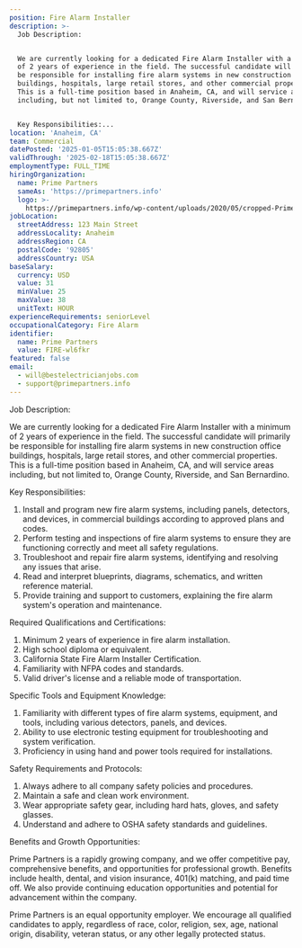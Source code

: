 ```yaml
---
position: Fire Alarm Installer
description: >-
  Job Description:


  We are currently looking for a dedicated Fire Alarm Installer with a minimum
  of 2 years of experience in the field. The successful candidate will primarily
  be responsible for installing fire alarm systems in new construction office
  buildings, hospitals, large retail stores, and other commercial properties.
  This is a full-time position based in Anaheim, CA, and will service areas
  including, but not limited to, Orange County, Riverside, and San Bernardino. 


  Key Responsibilities:...
location: 'Anaheim, CA'
team: Commercial
datePosted: '2025-01-05T15:05:38.667Z'
validThrough: '2025-02-18T15:05:38.667Z'
employmentType: FULL_TIME
hiringOrganization:
  name: Prime Partners
  sameAs: 'https://primepartners.info'
  logo: >-
    https://primepartners.info/wp-content/uploads/2020/05/cropped-Prime-Partners-Logo-NO-BG-1-1.png
jobLocation:
  streetAddress: 123 Main Street
  addressLocality: Anaheim
  addressRegion: CA
  postalCode: '92805'
  addressCountry: USA
baseSalary:
  currency: USD
  value: 31
  minValue: 25
  maxValue: 38
  unitText: HOUR
experienceRequirements: seniorLevel
occupationalCategory: Fire Alarm
identifier:
  name: Prime Partners
  value: FIRE-wl6fkr
featured: false
email:
  - will@bestelectricianjobs.com
  - support@primepartners.info
---
```




Job Description:

We are currently looking for a dedicated Fire Alarm Installer with a minimum of 2 years of experience in the field. The successful candidate will primarily be responsible for installing fire alarm systems in new construction office buildings, hospitals, large retail stores, and other commercial properties. This is a full-time position based in Anaheim, CA, and will service areas including, but not limited to, Orange County, Riverside, and San Bernardino. 

Key Responsibilities:

1. Install and program new fire alarm systems, including panels, detectors, and devices, in commercial buildings according to approved plans and codes.
2. Perform testing and inspections of fire alarm systems to ensure they are functioning correctly and meet all safety regulations.
3. Troubleshoot and repair fire alarm systems, identifying and resolving any issues that arise.
4. Read and interpret blueprints, diagrams, schematics, and written reference material.
5. Provide training and support to customers, explaining the fire alarm system's operation and maintenance.

Required Qualifications and Certifications:

1. Minimum 2 years of experience in fire alarm installation.
2. High school diploma or equivalent.
3. California State Fire Alarm Installer Certification.
4. Familiarity with NFPA codes and standards.
5. Valid driver's license and a reliable mode of transportation.

Specific Tools and Equipment Knowledge:

1. Familiarity with different types of fire alarm systems, equipment, and tools, including various detectors, panels, and devices.
2. Ability to use electronic testing equipment for troubleshooting and system verification.
3. Proficiency in using hand and power tools required for installations.

Safety Requirements and Protocols:

1. Always adhere to all company safety policies and procedures.
2. Maintain a safe and clean work environment.
3. Wear appropriate safety gear, including hard hats, gloves, and safety glasses.
4. Understand and adhere to OSHA safety standards and guidelines.

Benefits and Growth Opportunities:

Prime Partners is a rapidly growing company, and we offer competitive pay, comprehensive benefits, and opportunities for professional growth. Benefits include health, dental, and vision insurance, 401(k) matching, and paid time off. We also provide continuing education opportunities and potential for advancement within the company.

Prime Partners is an equal opportunity employer. We encourage all qualified candidates to apply, regardless of race, color, religion, sex, age, national origin, disability, veteran status, or any other legally protected status.
